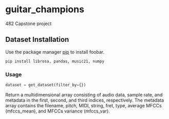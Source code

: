 # guitar_champions
482 Capstone project

## Dataset Installation
Use the package manager [pip](https://pip.pypa.io/en/stable/) to install foobar.

```bash
pip install librosa, pandas, music21, numpy
```

### Usage
```python
dataset = get_dataset(filter_by={})
```
Return a multidimensional array consisting of audio data, sample rate, and metadata in the first, second, and third indices, respectively. The metadata array contains the filename, pitch, MIDI, string, fret, type, average MFCCs (mfccs_mean), and MFCCs variance (mfccs_var).
